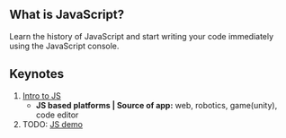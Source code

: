 What is JavaScript?
-------------------
Learn the history of JavaScript and start writing your code immediately using the JavaScript console.

Keynotes
--------
1. [Intro to JS](https://classroom.udacity.com/courses/ud803/lessons/e98aae00-9563-4fca-b91c-a4e79ca79c27/concepts/921085c8-9e58-4c26-a729-f1406b49b504)
   - **JS based platforms | Source of app:** web, robotics, game(unity), code editor 
2. TODO: [JS demo](https://classroom.udacity.com/courses/ud803/lessons/e98aae00-9563-4fca-b91c-a4e79ca79c27/concepts/0f5b4af1-c639-4cf1-85e7-933f31ad823a)
